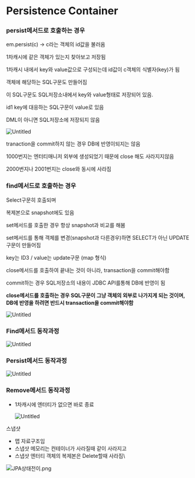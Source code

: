 # Persistence Container

### persist메서드로 호출하는 경우

em.persist(c) → c라는 객체의 id값을 불러옴 

1차캐시에 같은 객체가 있는지 찾아보고 저장됨 

1차캐시 내에서 key와 value값으로 구성되는데 id값이 c객체의 식별자(key)가 됨 

객체에 해당하는 SQL구문도 만들어짐 

이 SQL구문도 SQL저장소내에서 key와 value형태로 저장되어 있음. 

id1 key에 대응하는 SQL구문이 value로 있음 

DML이 아니면 SQL저장소에 저장되지 않음 

![Untitled](Persistence%20Container%20b9ffc27fa5164ec4b32508e9aedb3000/Untitled.png)

tranaction을 commit하지 않는 경우 DB에 반영이되지는 않음

1000번지는 엔터티매니저 외부에 생성되었기 때문에 close 해도 사라지지않음

2000번지나 2001번지는 close와 동시에 사라짐 

### find메서드로 호출하는 경우

Select구문히 호출되며 

복제본으로 snapshot에도 있음 

set메서드를 호출한 경우 항상 snapshot과 비교를 해봄 

set메서드를 통해 객체를 변경(snapshot과 다른경우)하면  SELECT가 아닌 UPDATE구문이 만들어짐 

key는 ID3  / value는 update구문 (map 형식) 

close메서드를 호출하여 끝내는 것이 아니라, transaction을 commit해야함 

commit하는 경우 SQL저장소의 내용이 JDBC API를통해 DB에 반영이 됨 

**close메서드를 호출하는 경우 SQL구문이 그냥 객체의 외부로 나가지게 되는 것이며, 
DB에 반영을 하려면 반드시 transaction을 commit해야함** 

![Untitled](Persistence%20Container%20b9ffc27fa5164ec4b32508e9aedb3000/Untitled%201.png)

### Find메서드 동작과정

![Untitled](Persistence%20Container%20b9ffc27fa5164ec4b32508e9aedb3000/Untitled%202.png)

### Persist메서드 동작과정

![Untitled](Persistence%20Container%20b9ffc27fa5164ec4b32508e9aedb3000/Untitled%203.png)

### Remove메서드 동작과정

- 1차캐시에 엔터티가 없으면 바로 종료
    
    ![Untitled](Persistence%20Container%20b9ffc27fa5164ec4b32508e9aedb3000/Untitled%204.png)
    

스냅샷

- 맵 자료구조임
- 스냅샷 메모리는 컨테이너가 사라질때 같이 사라지고
- 스냅샷 엔터티 객체의 복제본은 Delete할때 사라짐\

![JPA상태전이.png](Persistence%20Container%20b9ffc27fa5164ec4b32508e9aedb3000/JPA%25EC%2583%2581%25ED%2583%259C%25EC%25A0%2584%25EC%259D%25B4.png)